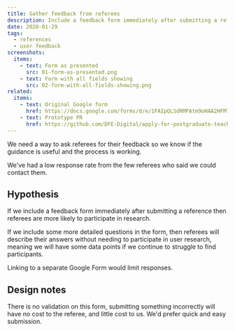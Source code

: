 ```yaml
---
title: Gather feedback from referees
description: Include a feedback form immediately after submitting a reference.
date: 2020-01-29
tags:
  - references
  - user feedback
screenshots:
  items:
    - text: Form as presented
      src: 01-form-as-presented.png
    - text: Form with all fields showing
      src: 02-form-with-all-fields-showing.png
related:
  items:
    - text: Original Google form
      href: https://docs.google.com/forms/d/e/1FAIpQLSdRMPAtm9oHAA2HFMlXK9mAQQNvkIKf8lD2aQMI7o_fuwqohA/formResponse
    - text: Prototype PR
      href: https://github.com/DFE-Digital/apply-for-postgraduate-teacher-training-prototype/pull/328
---
```


We need a way to ask referees for their feedback so we know if the guidance is useful and the process is working.

We've had a low response rate from the few referees who said we could contact them.

## Hypothesis

If we include a feedback form immediately after submitting a reference then referees are more likely to participate in research.

If we include some more detailed questions in the form, then referees will describe their answers without needing to participate in user research, meaning we will have some data points if we continue to struggle to find participants.

Linking to a separate Google Form would limit responses.

## Design notes

There is no validation on this form, submitting something incorrectly will have no cost to the referee, and little cost to us. We'd prefer quick and easy submission.
